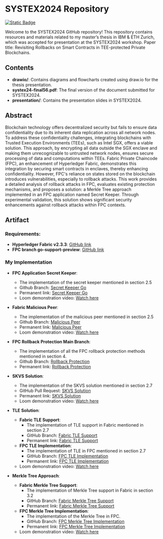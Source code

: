 # SYSTEX2024 Repository

[![Static Badge](https://systex24.github.io/img/systexbadges-available.svg)](https://systex24.github.io/artifact.html)

Welcome to the SYSTEX2024 GitHub repository! This repository contains resources and materials related to my master’s thesis in IBM & ETH Zurich, which was accepted for presentation at the SYSTEX2024 workshop.
Paper title: Revisiting Rollbacks on Smart Contracts in TEE-protected Private Blockchains.


## Contents

- **drawio/**: Contains diagrams and flowcharts created using draw.io for the thesis presentation.
- **systex24-final56.pdf**: The final version of the document submitted for SYSTEX2024.
- **presentation/**: Contains the presentation slides in SYSTEX2024.

## Abstract
Blockchain technology offers decentralized security but fails to ensure data confidentiality due to its inherent data replication across all network nodes. To address these confidentiality challenges, integrating blockchains with Trusted Execution Environments (TEEs), such as Intel SGX, offers a viable solution. This approach, by encrypting all data outside the SGX enclave and making them unrecognizable to untrusted network nodes, ensures secure processing of data and computations within TEEs. Fabric Private Chaincode (FPC), an enhancement of Hyperledger Fabric, demonstrates this integration by securing smart contracts in enclaves, thereby enhancing confidentiality. However, FPC's reliance on states stored on the blockchain introduces vulnerabilities, especially to rollback attacks. This work provides a detailed analysis of rollback attacks in FPC, evaluates existing protection mechanisms, and proposes a solution: a Merkle Tree approach implemented in an FPC application named Secret Keeper. Through experimental validation, this solution shows significant security enhancements against rollback attacks within FPC contexts.

## Artifact


### Requirements:

- **Hyperledger Fabric v2.3.3**: [GitHub link](https://github.com/hyperledger/fabric/releases/tag/v2.3.3)
- **FPC branch go-support-preview**: [GitHub link](https://github.com/chenchanglew/fabric-private-chaincode/tree/go-support-preview)

### My Implementation

- **FPC Application Secret Keeper**:
  - The implementation of the secret keeper mentioned in section 2.5
  - Github Branch: [Secret Keeper Go](https://github.com/chenchanglew/fabric-private-chaincode/tree/thesis/rollback-protection-zac/samples/chaincode/secret-keeper-go)
  - Permanent link: [Secret Keeper Go](https://github.com/chenchanglew/fabric-private-chaincode/tree/b7821e80aa752514f5419b8f567ce3c77ce02c34/samples/chaincode/secret-keeper-go)
  - Loom demonstration video: [Watch here](https://www.loom.com/share/e3dca62f8df849229e2c6414fd374289?sid=473acda1-92ac-4ad6-89c4-ddb2f5786dd5)

- **Fabric Malicious Peer**:
  - The implementation of the malicious peer mentioned in section 2.5
  - Github Branch: [Malicious Peer](https://github.com/chenchanglew/fabric/tree/feature/malicious-peer)
  - Permanent link: [Malicious Peer](https://github.com/chenchanglew/fabric/tree/4a34c84a0c42c027471cb3d005550eb01dc9e2a5/)
  - Loom demonstration video: [Watch here](https://www.loom.com/share/e540bf6395f94ab8ba547bd43942d063?sid=b32de7ea-e5d7-43ef-9e06-bf11b3cfc6ff)

- **FPC Rollback Protection Main Branch**:
  - The implementation of all the FPC rollback protection methods mentioned in section 4.
  - Github Branch: [Rollback Protection](https://github.com/chenchanglew/fabric-private-chaincode/tree/thesis/rollback-protection-zac)
  - Permanent link: [Rollback Protection](https://github.com/chenchanglew/fabric-private-chaincode/tree/b7821e80aa752514f5419b8f567ce3c77ce02c34/)

- **SKVS Solution**:
  - The implementation of the SKVS solution mentioned in section 2.7
  - GitHub Pull Request: [SKVS Solution](https://github.com/chenchanglew/fabric-private-chaincode/pull/3)
  - Permanent link: [SKVS Solution](https://github.com/chenchanglew/fabric-private-chaincode/commit/f93e072f69b35734dba5a8de9f91b1c89fcfb7d4) 
  - Loom demonstration video: [Watch here](https://www.loom.com/share/4790cd0cba9e4433879083b41158d42d?sid=a0f367e7-dc49-4065-926d-df7b2fbf55a1)

- **TLE Solution**:
  - **Fabric TLE Support**:
    - The implementation of TLE support in Fabric mentioned in section 2.7
    - GitHub Branch: [Fabric TLE Support](https://github.com/chenchanglew/fabric/tree/feature/support-TLE)
    - Permanent link: [Fabric TLE Support](https://github.com/chenchanglew/fabric/tree/2bd56f3b43c311edc78c5903ac75e7c76d2ec61f/)
  - **FPC TLE Implementation**:
    - The implementation of TLE in FPC mentioned in section 2.7
    - GitHub Branch: [FPC TLE Implementation](https://github.com/chenchanglew/fabric-private-chaincode/tree/thesis/tle-solution)
    - Permanent link: [FPC TLE Implementation](https://github.com/chenchanglew/fabric-private-chaincode/tree/9f9876451c32f31cb064d56bdcd302547869717d)
  - Loom demonstration video: [Watch here](https://www.loom.com/share/4e8814304bcd49c9860861be524febbd?sid=c64b4cdb-0ae3-4125-93af-f369349f11f8)

- **Merkle Tree Approach**:
  - **Fabric Merkle Tree Support**:
    - The implementation of Merkle Tree support in Fabric in section 3.2
    - GitHub Branch: [Fabric Merkle Tree Support](https://github.com/chenchanglew/fabric/tree/feature/support-merkle)
    - Permanent link: [Fabric Merkle Tree Support](https://github.com/chenchanglew/fabric/tree/98c7b36cb98cd14ac8926b89a5e688e08787d03b)
  - **FPC Merkle Tree Implementation**:
    - The implementation of the Merkle Tree in FPC.
    - GitHub Branch: [FPC Merkle Tree Implementation](https://github.com/chenchanglew/fabric-private-chaincode/tree/thesis/merkle-solution)
    - Permanent link: [FPC Merkle Tree Implementation](https://github.com/chenchanglew/fabric-private-chaincode/tree/abb0ed62abaa0fb55a255a092c6f672cc3df4fe2)
  - Loom demonstration video: [Watch here](https://www.loom.com/share/632e389fc03540c4ae1de35440ccbbd1?sid=29d97578-61f5-43a8-b791-6ee5cce450ec)
